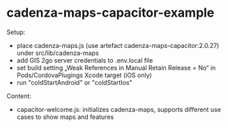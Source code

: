 # cadenza-maps-capacitor-example

Setup:
- place cadenza-maps.js (use artefact cadenza-maps-capacitor:2.0.27) under src/lib/cadenza-maps
- add GIS 2go server credentials to .env.local file
- set build setting „Weak References in Manual Retain Release = No“ in Pods/CordovaPlugings Xcode target (iOS only)
- run "coldStartAndroid" or "coldStartIos"

Content:
- capacitor-welcome.js: initializes cadenza-maps, supports different use cases to show maps and features
